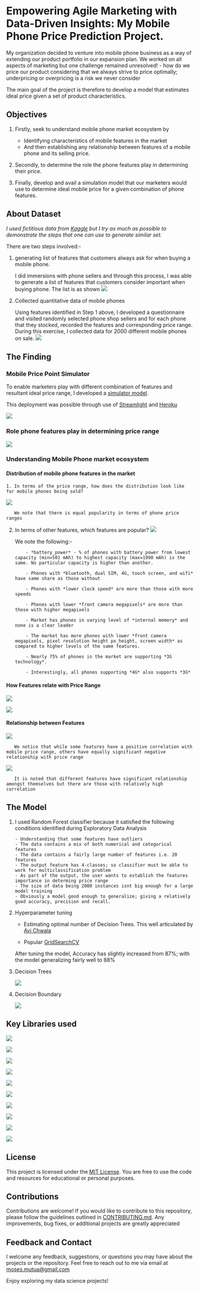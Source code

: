 
# Empowering Agile Marketing with Data-Driven Insights: My Mobile Phone Price Prediction Project.

My organization decided to venture into mobile phone business as a way of extending our product portfolio in our expansion plan. We worked on all aspects of marketing but one challenge remained unresolved! - how do we price our product considering that we always strive to price optimally; underpricing or overpricing is a risk we never consider

The main goal of the project is therefore to develop a model that estimates ideal price given a set of product characteristics.
## Objectives
1. Firstly, seek to understand mobile phone market ecosystem by 
    - Identifying characteristics of mobile features in the market
    -  And then establishing any relationship between features of a mobile phone and its selling price. 

    
2. Secondly, to determine the role the phone features play in determining their price.

3. Finally, develop and avail a simulation model that our marketers would use to determine ideal mobile price for a given combination of phone features.

## About Dataset
 *I used fictitious data from [Kaggle](https://www.kaggle.com/datasets/ybifoundation/mobile-price-range?select=MobilePriceRange.csv) but I try as much as possible to demonstrate the steps that one can use to generate similar set.*

There are two steps involved:-
1. generating list of features that customers always ask for when buying a mobile phone.
   
   I did immersions with phone sellers and through this process, I was able to generate a list of features that customers consider important when buying phone. The list is as shown
   ![](https://github.com/MosesMwalya/mobile_price_app/blob/main/images/Phone%20Features.png)

3. Collected quantitative data of mobile phones
   
   Using features identified in Step 1 above, I developed a questionnaire and visited randomly selected phone shop sellers and for each phone that they stocked, recorded the features and corresponding price range. During this exercise, I collected data for 2000 different mobile phones on sale.
   ![](https://github.com/MosesMwalya/mobile_price_app/blob/main/images/quant_data.png)

## The Finding
### Mobile Price Point Simulator
   
To enable marketers play with different combination of features and resultant ideal price range, I developed a [simulator model](https://mobileprice-f4464c53c2d6.herokuapp.com/).

This deployment was possible through use of [Streamlight](https://streamlit.io/) and [Heroku](https://www.heroku.com/)


![](https://github.com/MosesMwalya/mobile_price_app/blob/main/images/Price_simulation%20Model.png)


### Role phone features play in determining price range

   ![](https://github.com/MosesMwalya/mobile_price_app/blob/main/images/Features%20Importance.png)


### Understanding Mobile Phone market ecosystem 
#### Distribution of mobile phone features in the market

    1. In terms of the price range, how does the distribution look like for mobile phones being sold?
    
   ![](https://github.com/MosesMwalya/mobile_price_app/blob/main/images/Target%20Features%20distribution.png)

       We note that there is equal popularity in terms of phone price ranges

   2. In terms of other features, which features are popular?
   ![](https://github.com/MosesMwalya/mobile_price_app/blob/main/images/Distribution%20of%20Numeric%20Vars.png)

      We note the following:-
      
              - *battery_power* - % of phones with battery power from lowest capacity (min=501 mAh) to highest capacity (max=1998 mAh) is the same. No particular capacity is higher than another.
      
              - Phones with *bluetooth, dual SIM, 4G, touch screen, and wifi* have same share as those without
      
              - Phones with *lower clock speed* are more than those with more speeds
      
              - Phones with lower *front camera megapixels* are more than those with higher megapixels
      
              - Market has phones in varying level of *internal memory* and none is a clear leader
      
              - The market has more phones with lower *front camera megapixels, pixel resolution height px_height, screen width* as compared to higher levels of the same features.
      
              - Nearly 75% of phones in the market are supporting *3G technology*.
      
              - Interestingly, all phones supporting *4G* also supports *3G*
  

        
#### How Features relate with Price Range

![](https://github.com/MosesMwalya/mobile_price_app/blob/main/images/Categoricals%20Vars%20against%20Target.png)


![](https://github.com/MosesMwalya/mobile_price_app/blob/main/images/Numeric%20Vars%20agaist%20Target.png)

   
#### Relationship between Features

   ![](https://github.com/MosesMwalya/mobile_price_app/blob/main/images/Price_range%20relationship%20with%20other%20features.png)

       We notice that while some features have a positive correlation with mobile price range, others have equally significant negative relationship with price range


   ![](https://github.com/MosesMwalya/mobile_price_app/blob/main/images/features%20relationship.png)

       It is noted that different features have significant relationship amongst themselves but there are those with relatively high correlation


## The Model

1. I used Random Forest classifier because it satisfied the following conditions identified during Exploratory Data Analysis

       - Understanding that some features have outliers
       - The data contains a mix of both numerical and categorical features
       - The data contains a fairly large number of features i.e. 20 features
       - The output feature has 4-classes; so classifier must be able to work for multiclassification problem
       - As part of the output, the user wants to establish the features importance in determing price range
       - The size of data being 2000 instances isnt big enough for a large model training
       - Obviously a model good enough to generalize; giving a relatively good accuracy, precision and recall.
   
1. Hyperparameter tuning

     - Estimating optimal number of Decision Trees. This well articulated by [Avi Chwala](https://www.blog.dailydoseofds.com/p/your-random-forest-is-underperforming)
      
     - Popular [GridSearchCV](https://scikit-learn.org/stable/modules/generated/sklearn.model_selection.GridSearchCV.html) 

      After tuning the model, Accuracy has slightly increased from 87%; with the model generalizing fairly well to 88%
   
1. Decision Trees
   
   ![](https://github.com/MosesMwalya/mobile_price_app/blob/main/images/DTrees%20of%20RF%20estimators.png)
    
1. Decision Boundary
   
   ![](https://github.com/MosesMwalya/mobile_price_app/blob/main/images/Decision%20boundary%20of%20RF%20using%20t-SNE.png)


## Key Libraries used
![](https://www.google.com/imgres?imgurl=https%3A%2F%2Fc3.klipartz.com%2Fpngpicture%2F401%2F742%2Fsticker-png-alternative-python-icons-and-folder-icon-python-2-thumbnail.png&tbnid=1HCoZd54UlvxNM&vet=12ahUKEwjc8oDV6vKBAxUFrycCHcBiDo4QMygJegQIARB_..i&imgrefurl=https%3A%2F%2Fwww.klipartz.com%2Fen%2Fsearch%3Fq%3Dpython&docid=PrSdE_mOE_VI3M&w=370&h=370&q=icon%20for%20python&ved=2ahUKEwjc8oDV6vKBAxUFrycCHcBiDo4QMygJegQIARB_)

![](https://www.google.com/imgres?imgurl=https%3A%2F%2Fupload.wikimedia.org%2Fwikipedia%2Fcommons%2Fthumb%2F0%2F05%2FScikit_learn_logo_small.svg%2F2560px-Scikit_learn_logo_small.svg.png&tbnid=6beLvrlelDhObM&vet=12ahUKEwi4pdPr6vKBAxVnV6QEHXyrBXQQMygAegQIARBI..i&imgrefurl=https%3A%2F%2Fen.m.wikipedia.org%2Fwiki%2FFile%3AScikit_learn_logo_small.svg&docid=ZasF_RP8GlBo-M&w=2560&h=1378&q=icon%20for%20sklearn&ved=2ahUKEwi4pdPr6vKBAxVnV6QEHXyrBXQQMygAegQIARBI)

![](https://www.google.com/imgres?imgurl=https%3A%2F%2Fstreamlit.io%2Fimages%2Fbrand%2Fstreamlit-logo-secondary-colormark-darktext.png&tbnid=_l3WkM3jQpymsM&vet=12ahUKEwjOvqXq6_KBAxWfticCHUH9DBgQMygAegQIARBM..i&imgrefurl=https%3A%2F%2Fstreamlit.io%2Fbrand&docid=vnWK2tMrGVX_0M&w=2921&h=811&q=icon%20for%20streamlit&ved=2ahUKEwjOvqXq6_KBAxWfticCHUH9DBgQMygAegQIARBM)

![](https://www.google.com/imgres?imgurl=https%3A%2F%2Fcdn.iconscout.com%2Ficon%2Ffree%2Fpng-256%2Ffree-heroku-11-1175214.png&tbnid=5cUhCMeCmqmY5M&vet=12ahUKEwjumcv46_KBAxXbmicCHWzGDP4QMygDegQIARBR..i&imgrefurl=https%3A%2F%2Ficonscout.com%2Ficons%2Fheroku&docid=5zvTLwWQDEM8xM&w=256&h=256&q=icon%20for%20heroku&ved=2ahUKEwjumcv46_KBAxXbmicCHWzGDP4QMygDegQIARBR)

![](https://www.google.com/imgres?imgurl=https%3A%2F%2F1.bp.blogspot.com%2F-1VKv6Sq1WDw%2FXmc1Cy-UWtI%2FAAAAAAAAD-I%2Fye3uFBx8D6MEGEgbtzCLD5rzx7A44Pz-ACNcBGAsYHQ%2Fs1600%2Fpython-pickle-800x2001.png&tbnid=y1vFAb4iEJuh4M&vet=12ahUKEwirgt_A7PKBAxW4rycCHd2MCNMQMygAegQIARAt..i&imgrefurl=https%3A%2F%2Fwww.infinitycodex.in%2F2020%2F03%2Fdata-science-ss-107python-pickle.html&docid=zoam8Z2mSdq9CM&w=570&h=196&q=icon%20for%20pickle%20python%20documentation&hl=en&ved=2ahUKEwirgt_A7PKBAxW4rycCHd2MCNMQMygAegQIARAt)

![](https://www.google.com/imgres?imgurl=https%3A%2F%2Fupload.wikimedia.org%2Fwikipedia%2Fcommons%2Fthumb%2F3%2F31%2FNumPy_logo_2020.svg%2F2560px-NumPy_logo_2020.svg.png&tbnid=_USeIIo97vUGrM&vet=12ahUKEwiHsviN6_KBAxVyW6QEHdbbBUUQMygCegQIARBH..i&imgrefurl=https%3A%2F%2Fen.m.wikipedia.org%2Fwiki%2FFile%3ANumPy_logo_2020.svg&docid=2szkTYJOYt7fEM&w=2560&h=1152&q=icon%20for%20numpy&ved=2ahUKEwiHsviN6_KBAxVyW6QEHdbbBUUQMygCegQIARBH)

![](https://www.google.com/imgres?imgurl=https%3A%2F%2Fupload.wikimedia.org%2Fwikipedia%2Fcommons%2Fthumb%2Fe%2Fed%2FPandas_logo.svg%2F1280px-Pandas_logo.svg.png&tbnid=MQyOBeq811GD5M&vet=12ahUKEwjyiN2c6_KBAxUdnCcCHdRGCJAQMygCegQIARBK..i&imgrefurl=https%3A%2F%2Fen.m.wikipedia.org%2Fwiki%2FFile%3APandas_logo.svg&docid=jK6kcNRt9RgIqM&w=1280&h=517&q=icon%20for%20pandas&ved=2ahUKEwjyiN2c6_KBAxUdnCcCHdRGCJAQMygCegQIARBK)

![](https://www.google.com/imgres?imgurl=https%3A%2F%2Fmatplotlib.org%2Fstable%2F_images%2Fsphx_glr_logos2_003.png&tbnid=-gUoUQ7YcievqM&vet=12ahUKEwjE9ZCu6_KBAxVtV6QEHdyuBiQQMygDegQIARBL..i&imgrefurl=https%3A%2F%2Fmatplotlib.org%2Fstable%2Fgallery%2Fmisc%2Flogos2.html&docid=bRmdr0PbayjZRM&w=550&h=110&q=icon%20for%20matplotlib&ved=2ahUKEwjE9ZCu6_KBAxVtV6QEHdyuBiQQMygDegQIARBL)

![](https://www.google.com/imgres?imgurl=https%3A%2F%2Fuser-images.githubusercontent.com%2F315810%2F92255284-156f1180-eea0-11ea-9d2d-be8262670e8c.png&tbnid=s_ocSxDsnTkjZM&vet=12ahUKEwjd1MTO6_KBAxU3kicCHXAECvkQMygGegQIARBV..i&imgrefurl=https%3A%2F%2Fgithub.com%2Fmwaskom%2Fseaborn%2Fissues%2F2243&docid=vhVYirNQjejZJM&w=819&h=248&q=icon%20for%20seaborn&ved=2ahUKEwjd1MTO6_KBAxU3kicCHXAECvkQMygGegQIARBV)

![](https://www.google.com/imgres?imgurl=https%3A%2F%2Fupload.wikimedia.org%2Fwikipedia%2Fcommons%2F8%2F8a%2FPlotly-logo.png&tbnid=Amymi2H4BenB9M&vet=12ahUKEwjiv9q96_KBAxXDVKQEHXQGAmAQMygCegQIARAx..i&imgrefurl=https%3A%2F%2Fen.wikipedia.org%2Fwiki%2FPlotly&docid=5YCcidvLDTOu8M&w=1250&h=417&q=icon%20for%20plotly.express&ved=2ahUKEwjiv9q96_KBAxXDVKQEHXQGAmAQMygCegQIARAx)


## License
This project is licensed under the [MIT License](https://github.com/MosesMwalya/mobile_price_app/blob/main/LICENSE.md). You are free to use the code and resources for educational or personal purposes.

## Contributions
Contributions are welcome! If you would like to contribute to this repository, please follow the guidelines outlined in [CONTRIBUTING.md](https://github.com/MosesMwalya/mobile_price_app/blob/main/Contributions.md). Any improvements, bug fixes, or additional projects are greatly appreciated

## Feedback and Contact
I welcome any feedback, suggestions, or questions you may have about the projects or the repository. Feel free to reach out to me via email at moses.mutua@gmail.com

Enjoy exploring my data science projects!


